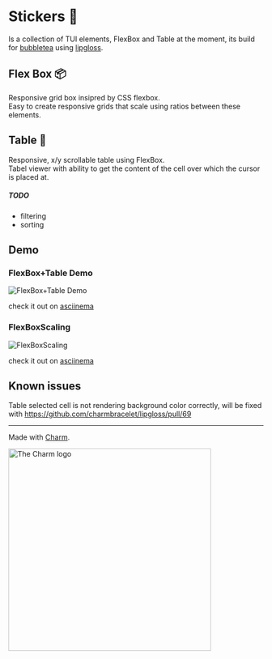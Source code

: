 # Stickers 👾
Is a collection of TUI elements, FlexBox and Table at the moment, its build for [bubbletea](https://github.com/charmbracelet/bubbletea) using [lipgloss](https://github.com/charmbracelet/lipgloss).

## Flex Box 📦
Responsive grid box insipred by CSS flexbox.<br>
Easy to create responsive grids that scale using ratios between these elements.

## Table 🍰
Responsive, x/y scrollable table using FlexBox.<br>
Tabel viewer with ability to get the content of the cell over which the cursor is placed at.
##### TODO
- filtering
- sorting

## Demo
### FlexBox+Table Demo
![FlexBox+Table Demo](https://raw.githubusercontent.com/76creates/stickers/master/example/demo.gif)

check it out on [asciinema](https://asciinema.org/a/hbnItmM5adggSYtnqfQ7KxNnx.svg)
### FlexBoxScaling
![FlexBoxScaling](https://raw.githubusercontent.com/76creates/stickers/master/example/demoScaling.gif)

check it out on [asciinema](https://asciinema.org/a/4azlpq8aXvMDFJSFpsLdVToIc.svg)

## Known issues
Table selected cell is not rendering background color correctly, will be fixed with https://github.com/charmbracelet/lipgloss/pull/69 

***
Made with [Charm](https://charm.sh).

<a href="https://charm.sh/"><img alt="The Charm logo" src="https://stuff.charm.sh/charm-badge-unrounded.jpg" width="400"></a>
